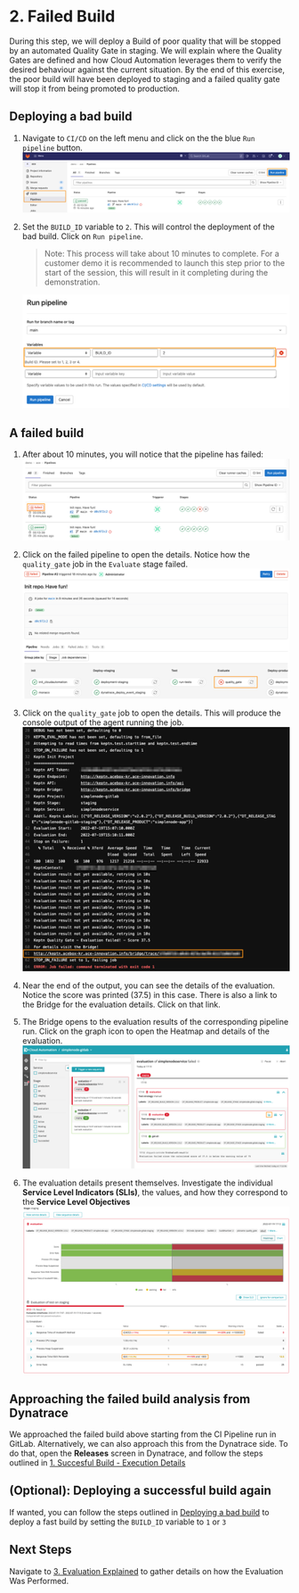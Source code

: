 # 2. Failed Build

During this step, we will deploy a Build of poor quality that will be stopped by an automated Quality Gate in staging. We will explain where the Quality Gates are defined and how Cloud Automation leverages them to verify the desired behaviour against the current situation. By the end of this exercise, the poor build will have been deployed to staging and a failed quality gate will stop it from being promoted to production.

## Deploying a bad build

1. Navigate to `CI/CD` on the left menu and click on the the blue `Run pipeline` button.
    ![gitlab-cicd](assets/demo_gitlab_cicd_pipeline_run.png)

2. Set the `BUILD_ID` variable to `2`. This will control the deployment of the bad build. Click on `Run pipeline`. 
    > Note: This process will take about 10 minutes to complete. For a customer demo it is recommended to launch this step prior to the start of the session, this will result in it completing during the demonstration.

    ![demo_gitlab_cicd_build_2](assets/demo_gitlab_cicd_build_2.png)

## A failed build

1. After about 10 minutes, you will notice that the pipeline has failed:
    ![failed-run](assets/demo_gitlab_cicd_pipeline_failed.png)

2. Click on the failed pipeline to open the details. Notice how the `quality_gate` job in the `Evaluate` stage failed. 
    ![failed-run](assets/demo_gitlab_cicd_pipeline_failed_stages.png)

3. Click on the `quality_gate` job to open the details. This will produce the console output of the agent running the job.
    ![failed-run](assets/demo_gitlab_cicd_pipeline_failed_jobdetails.png)

4. Near the end of the output, you can see the details of the evaluation. Notice the score was printed (37.5) in this case. There is also a link to the Bridge for the evaluation details. Click on that link.

5. The Bridge opens to the evaluation results of the corresponding pipeline run. Click on the graph icon to open the Heatmap and details of the evaluation.
    ![failed-run](assets/demo_gitlab_ca_evaluation_failed.png)

6. The evaluation details present themselves. Investigate the individual **Service Level Indicators (SLIs)**, the values, and how they correspond to the **Service Level Objectives**
    ![failed-run](assets/demo_gitlab_ca_evaluation_failed_heatmap.png)

## Approaching the failed build analysis from Dynatrace

We approached the failed build above starting from the CI Pipeline run in GitLab. Alternatively, we can also approach this from the Dynatrace side. To do that, open the **Releases** screen in Dynatrace, and follow the steps outlined in [1. Succesful Build - Execution Details](1_successful_build.md#execution-details)

## (Optional): Deploying a successful build again

If wanted, you can follow the steps outlined in [Deploying a bad build](#deploying-a-bad-build) to deploy a fast build by setting the `BUILD_ID` variable to `1` or `3`

## Next Steps
Navigate to [3. Evaluation Explained](03_03_Evaluation_Explained.md) to gather details on how the Evaluation Was Performed.